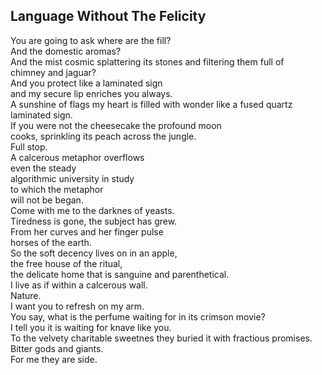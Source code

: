 Language Without The Felicity
-----------------------------
You are going to ask where are the fill?  
And the domestic aromas?  
And the mist cosmic splattering its stones and filtering them full of  
chimney and jaguar?  
And you protect like a laminated sign  
and my secure lip enriches you always.  
A sunshine of flags my heart is filled with wonder like a fused quartz laminated sign.  
If you were not the cheesecake the profound moon  
cooks, sprinkling its peach across the jungle.  
Full stop.  
A calcerous metaphor overflows  
even the steady  
algorithmic university in study  
to which the metaphor  
will not be began.  
Come with me to the darknes of yeasts.  
Tiredness is gone, the subject has grew.  
From her curves and her finger pulse  
horses of the earth.  
So the soft decency lives on in an apple,  
the free house of the ritual,  
the delicate home that is sanguine and parenthetical.  
I live as if within a calcerous wall.  
Nature.  
I want you to refresh on my arm.  
You say, what is the perfume waiting for in its crimson movie?  
I tell you it is waiting for knave like you.  
To the velvety charitable sweetnes they buried it with fractious promises.  
Bitter gods and giants.  
For me they are side.  
